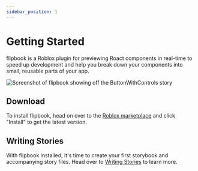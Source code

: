 ```yaml
---
sidebar_position: 1
---
```


# Getting Started

flipbook is a Roblox plugin for previewing Roact components in real-time to speed up development and help you break down your components into small, reusable parts of your app.

![Screenshot of flipbook showing off the ButtonWithControls story](/main-screenshot.png)

## Download

To install flipbook, head on over to the [Roblox marketplace](https://www.roblox.com/library/8517129161) and click "Install" to get the latest version.


## Writing Stories

With flipbook installed, it's time to create your first storybook and accompanying story files. Head over to [Writing Stories](writing-stories.md) to learn more.
